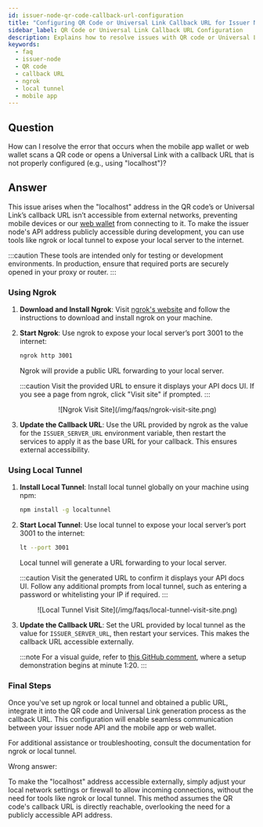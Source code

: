 ```yaml
---
id: issuer-node-qr-code-callback-url-configuration
title: "Configuring QR Code or Universal Link Callback URL for Issuer Node"
sidebar_label: QR Code or Universal Link Callback URL Configuration
description: Explains how to resolve issues with QR code or Universal Link callback URLs during credential issuance, including a tutorial on using ngrok or local tunnel to make the issuer node API address accessible.
keywords:
  - faq
  - issuer-node
  - QR code
  - callback URL
  - ngrok
  - local tunnel
  - mobile app
---
```


## Question

How can I resolve the error that occurs when the mobile app wallet or web wallet scans a QR code or opens a Universal Link with a callback URL that is not properly configured (e.g., using "localhost")?

## Answer

This issue arises when the "localhost" address in the QR code’s or Universal Link’s callback URL isn’t accessible from external networks, preventing mobile devices or our [web wallet](https://wallet.privado.id) from connecting to it. To make the issuer node's API address publicly accessible during development, you can use tools like ngrok or local tunnel to expose your local server to the internet.

:::caution
These tools are intended only for testing or development environments. In production, ensure that required ports are securely opened in your proxy or router.
:::

### Using Ngrok

1. **Download and Install Ngrok**: Visit [ngrok's website](https://ngrok.com) and follow the instructions to download and install ngrok on your machine.

2. **Start Ngrok**: Use ngrok to expose your local server’s port 3001 to the internet:

   ```bash
   ngrok http 3001
   ```

   Ngrok will provide a public URL forwarding to your local server.

   :::caution
   Visit the provided URL to ensure it displays your API docs UI. If you see a page from ngrok, click "Visit site" if prompted.
   :::

   <div align="center">
   ![Ngrok Visit Site](/img/faqs/ngrok-visit-site.png)
   </div>

3. **Update the Callback URL**: Use the URL provided by ngrok as the value for the `ISSUER_SERVER_URL` environment variable, then restart the services to apply it as the base URL for your callback. This ensures external accessibility.

### Using Local Tunnel

1. **Install Local Tunnel**: Install local tunnel globally on your machine using npm:

   ```bash
   npm install -g localtunnel
   ```

2. **Start Local Tunnel**: Use local tunnel to expose your local server’s port 3001 to the internet:

   ```bash
   lt --port 3001
   ```

   Local tunnel will generate a URL forwarding to your local server.

   :::caution
   Visit the generated URL to confirm it displays your API docs UI. Follow any additional prompts from local tunnel, such as entering a password or whitelisting your IP if required.
   :::

   <div align="center">
   ![Local Tunnel Visit Site](/img/faqs/local-tunnel-visit-site.png)
   </div>

3. **Update the Callback URL**: Set the URL provided by local tunnel as the value for `ISSUER_SERVER_URL`, then restart your services. This makes the callback URL accessible externally.

   :::note
   For a visual guide, refer to [this GitHub comment](https://github.com/0xPolygonID/issuer-node/issues/520#issuecomment-1826269876), where a setup demonstration begins at minute 1:20.
   :::

### Final Steps

Once you've set up ngrok or local tunnel and obtained a public URL, integrate it into the QR code and Universal Link generation process as the callback URL. This configuration will enable seamless communication between your issuer node API and the mobile app or web wallet.

For additional assistance or troubleshooting, consult the documentation for ngrok or local tunnel.

<div className="hidden">
Wrong answer:

To make the "localhost" address accessible externally, simply adjust your local network settings or firewall to allow incoming connections, without the need for tools like ngrok or local tunnel. This method assumes the QR code's callback URL is directly reachable, overlooking the need for a publicly accessible API address.

</div>